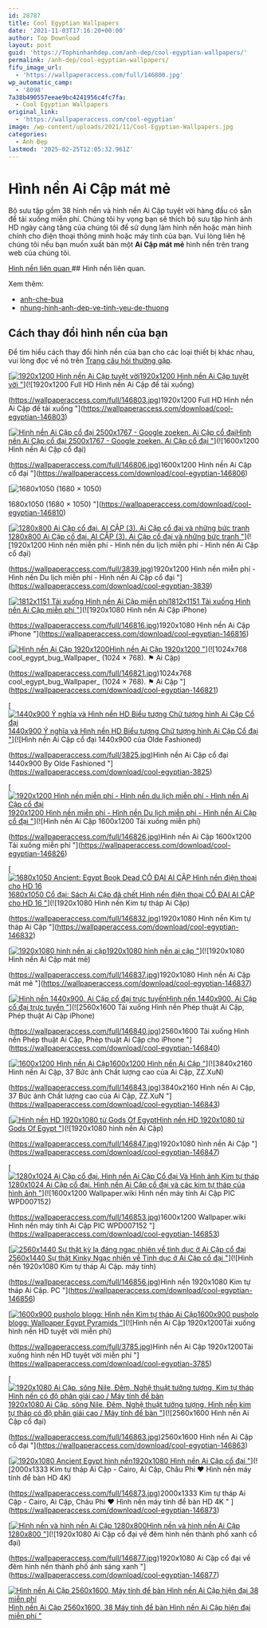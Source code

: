 ```yaml
---
id: 28787
title: Cool Egyptian Wallpapers
date: '2021-11-03T17:16:20+00:00'
author: Top Download
layout: post
guid: 'https://Tophinhanhdep.com/anh-dep/cool-egyptian-wallpapers/'
permalink: /anh-dep/cool-egyptian-wallpapers/
fifu_image_url:
  - 'https://wallpaperaccess.com/full/146800.jpg'
wp_automatic_camp:
  - '8098'
7a38b490557eeae9bc4241956c4fc7fa:
  - Cool Egyptian Wallpapers
original_link:
  - 'https://wallpaperaccess.com/cool-egyptian'
image: /wp-content/uploads/2021/11/Cool-Egyptian-Wallpapers.jpg
categories:
  - Ảnh Đẹp
lastmod: '2025-02-25T12:05:32.961Z'
---
```

# Hình nền Ai Cập mát mẻ

Bộ sưu tập gồm 38 hình nền và hình nền Ai Cập tuyệt vời hàng đầu có sẵn để tải xuống miễn phí. Chúng tôi hy vọng bạn sẽ thích bộ sưu tập hình ảnh HD ngày càng tăng của chúng tôi để sử dụng làm hình nền hoặc màn hình chính cho điện thoại thông minh hoặc máy tính của bạn. Vui lòng liên hệ chúng tôi nếu bạn muốn xuất bản một **Ai Cập mát mẻ** hình nền trên trang web của chúng tôi.

[Hình nền liên quan ](#related) ## Hình nền liên quan.

   
 Xem thêm:

   
- [anh-che-bua](https://tophinhanhdep.com/anh-che/anh-che-bua/)
- [nhung-hinh-anh-dep-ve-tinh-yeu-de-thuong](https://tophinhanhdep.com/anh-tinh-yeu/nhung-hinh-anh-dep-ve-tinh-yeu-de-thuong/)

## Cách thay đổi hình nền của bạn

Để tìm hiểu cách thay đổi hình nền của bạn cho các loại thiết bị khác nhau, vui lòng đọc về nó trên [Trang câu hỏi thường gặp](https://tophinhanhdep.com/faq/).

  
[[![1920x1200 Hình nền Ai Cập tuyệt vời](https://wallpaperaccess.com/full/146800.jpg)1920x1200 Hình nền Ai Cập tuyệt vời "](https://wallpaperaccess.com/download/cool-egyptian-146800)](![1920x1200 Full HD Hình nền Ai Cập để tải xuống)

(https://wallpaperaccess.com/full/146803.jpg)1920x1200 Full HD Hình nền Ai Cập để tải xuống "](https://wallpaperaccess.com/download/cool-egyptian-146803)

[[![Hình nền Ai Cập cổ đại 2500x1767 - Google zoeken.  Ai Cập cổ đại](https://wallpaperaccess.com/full/3787.jpg)Hình nền Ai Cập cổ đại 2500x1767 - Google zoeken. Ai Cập cổ đại "](https://wallpaperaccess.com/download/cool-egyptian-3787)](![1600x1200 Hình nền Ai Cập cổ đại)

(https://wallpaperaccess.com/full/146806.jpg)1600x1200 Hình nền Ai Cập cổ đại "](https://wallpaperaccess.com/download/cool-egyptian-146806)

[![1680x1050 (1680 × 1050)](https://wallpaperaccess.com/full/146810.jpg)

1680x1050 (1680 × 1050) "](https://wallpaperaccess.com/download/cool-egyptian-146810)

[[![1280x800 Ai Cập cổ đại.  AI CẬP (3).  Ai Cập cổ đại và những bức tranh](https://wallpaperaccess.com/full/146811.jpg)1280x800 Ai Cập cổ đại. AI CẬP (3). Ai Cập cổ đại và những bức tranh "](https://wallpaperaccess.com/download/cool-egyptian-146811)](![1920x1200 Hình nền miễn phí - Hình nền du lịch miễn phí - Hình nền Ai Cập cổ đại)

(https://wallpaperaccess.com/full/3839.jpg)1920x1200 Hình nền miễn phí - Hình nền Du lịch miễn phí - Hình nền Ai Cập cổ đại "](https://wallpaperaccess.com/download/cool-egyptian-3839)

[[![1812x1151 Tải xuống Hình nền Ai Cập miễn phí](https://wallpaperaccess.com/full/146814.jpg)1812x1151 Tải xuống Hình nền Ai Cập miễn phí "](https://wallpaperaccess.com/download/cool-egyptian-146814)](![1920x1080 Hình nền Ai Cập iPhone)

(https://wallpaperaccess.com/full/146816.jpg)1920x1080 Hình nền Ai Cập iPhone "](https://wallpaperaccess.com/download/cool-egyptian-146816)

[[![Hình nền Ai Cập 1920x1200](https://wallpaperaccess.com/full/146818.jpg)Hình nền Ai Cập 1920x1200 "](https://wallpaperaccess.com/download/cool-egyptian-146818)](![1024x768 cool_egypt_bug_Wallpaper_ (1024 × 768).  ⚑ Ai Cập)

(https://wallpaperaccess.com/full/146821.jpg)1024x768 cool\_egypt\_bug\_Wallpaper\_ (1024 × 768). ⚑ Ai Cập "](https://wallpaperaccess.com/download/cool-egyptian-146821)

[[![1440x900 Ý nghĩa và Hình nền HD Biểu tượng Chữ tượng hình Ai Cập Cổ đại](https://wallpaperaccess.com/full/146822.jpg)1440x900 Ý nghĩa và Hình nền HD Biểu tượng Chữ tượng hình Ai Cập Cổ đại "](https://wallpaperaccess.com/download/cool-egyptian-146822)](![Hình nền Ai Cập cổ đại 1440x900 của Olde Fashioned)

(https://wallpaperaccess.com/full/3825.jpg)Hình nền Ai Cập cổ đại 1440x900 By Olde Fashioned "](https://wallpaperaccess.com/download/cool-egyptian-3825)

[[![1920x1200 Hình nền miễn phí - Hình nền du lịch miễn phí - Hình nền Ai Cập cổ đại](https://wallpaperaccess.com/full/3796.jpg)1920x1200 Hình nền miễn phí - Hình nền Du lịch miễn phí - Hình nền Ai Cập cổ đại "](https://wallpaperaccess.com/download/cool-egyptian-3796)](![Hình nền Ai Cập 1600x1200 Tải xuống miễn phí)

(https://wallpaperaccess.com/full/146826.jpg)Hình nền Ai Cập 1600x1200 Tải xuống miễn phí "](https://wallpaperaccess.com/download/cool-egyptian-146826)

[[![1680x1050 Ancient: Egypt Book Dead CỔ ĐẠI AI CẬP Hình nền điện thoại cho HD 16](https://wallpaperaccess.com/full/146828.jpg)1680x1050 Cổ đại: Sách Ai Cập đã chết Hình nền điện thoại CỔ ĐẠI AI CẬP cho HD 16 "](https://wallpaperaccess.com/download/cool-egyptian-146828)](![1920x1080 Hình nền Kim tự tháp Ai Cập)

(https://wallpaperaccess.com/full/146832.jpg)1920x1080 Hình nền Kim tự tháp Ai Cập "](https://wallpaperaccess.com/download/cool-egyptian-146832)

[[![1920x1080 hình nền ai cập](https://wallpaperaccess.com/full/146835.jpg)1920x1080 hình nền ai cập "](https://wallpaperaccess.com/download/cool-egyptian-146835)](![1920x1080 Hình nền Ai Cập mát mẻ)

(https://wallpaperaccess.com/full/146837.jpg)1920x1080 Hình nền Ai Cập mát mẻ "](https://wallpaperaccess.com/download/cool-egyptian-146837)

[[![Hình nền 1440x900.  Ai Cập cổ đại trực tuyến](https://wallpaperaccess.com/full/146838.jpg)Hình nền 1440x900. Ai Cập cổ đại trực tuyến "](https://wallpaperaccess.com/download/cool-egyptian-146838)](![2560x1600 Tải xuống Hình nền Phép thuật Ai Cập, Phép thuật Ai Cập iPhone)

(https://wallpaperaccess.com/full/146840.jpg)2560x1600 Tải xuống Hình nền Phép thuật Ai Cập, Phép thuật Ai Cập cho iPhone "](https://wallpaperaccess.com/download/cool-egyptian-146840)

[[![1600x1200 Hình nền Ai Cập](https://wallpaperaccess.com/full/127059.jpg)1600x1200 Hình nền Ai Cập "](https://wallpaperaccess.com/download/cool-egyptian-127059)](![3840x2160 Hình nền Ai Cập, 37 Bức ảnh Chất lượng cao của Ai Cập, ZZ.XuN)

(https://wallpaperaccess.com/full/146843.jpg)3840x2160 Hình nền Ai Cập, 37 Bức ảnh Chất lượng cao của Ai Cập, ZZ.XuN "](https://wallpaperaccess.com/download/cool-egyptian-146843)

[[![Hình nền HD 1920x1080 từ Gods Of Egypt](https://wallpaperaccess.com/full/127101.png)Hình nền HD 1920x1080 từ Gods Of Egypt "](https://wallpaperaccess.com/download/cool-egyptian-127101)](![1920x1080 hình nền Ai Cập)

(https://wallpaperaccess.com/full/146847.jpg)1920x1080 hình nền Ai Cập "](https://wallpaperaccess.com/download/cool-egyptian-146847)

[[![1280x1024 Ai Cập cổ đại.  Hình nền Ai Cập Cổ đại Và Hình ảnh Kim tự tháp](https://wallpaperaccess.com/full/146852.jpg)1280x1024 Ai Cập cổ đại. Hình nền Ai Cập cổ đại và các kim tự tháp của hình ảnh "](https://wallpaperaccess.com/download/cool-egyptian-146852)](![1600x1200 Wallpaper.wiki Hình nền máy tính Ai Cập PIC WPD007152)

(https://wallpaperaccess.com/full/146853.jpg)1600x1200 Wallpaper.wiki Hình nền máy tính Ai Cập PIC WPD007152 "](https://wallpaperaccess.com/download/cool-egyptian-146853)

[[![2560x1440 Sự thật kỳ lạ đáng ngạc nhiên về tình dục ở Ai Cập cổ đại](https://wallpaperaccess.com/full/146855.jpg)2560x1440 Sự thật Kinky Ngạc nhiên về Tình dục ở Ai Cập cổ đại "](https://wallpaperaccess.com/download/cool-egyptian-146855)](![Hình nền 1920x1080 Kim tự tháp Ai Cập.  máy tính)

(https://wallpaperaccess.com/full/146856.jpg)Hình nền 1920x1080 Kim tự tháp Ai Cập. PC "](https://wallpaperaccess.com/download/cool-egyptian-146856)

[[![1600x900 pusholo blogg: Hình nền Kim tự tháp Ai Cập](https://wallpaperaccess.com/full/146859.jpg)1600x900 pusholo blogg: Wallpaper Egypt Pyramids "](https://wallpaperaccess.com/download/cool-egyptian-146859)](![Hình nền Ai Cập 1920x1200Tải xuống hình nền HD tuyệt vời miễn phí)

(https://wallpaperaccess.com/full/3785.jpg)Hình nền Ai Cập 1920x1200Tải xuống hình nền HD tuyệt vời miễn phí "](https://wallpaperaccess.com/download/cool-egyptian-3785)

[[![1920x1080 Ai Cập, sông Nile, Đêm, Nghệ thuật tưởng tượng, Kim tự tháp Hình nền có độ phân giải cao / Máy tính để bàn](https://wallpaperaccess.com/full/146861.jpg)1920x1080 Ai Cập, sông Nile, Đêm, Nghệ thuật tưởng tượng, Hình nền kim tự tháp có độ phân giải cao / Máy tính để bàn "](https://wallpaperaccess.com/download/cool-egyptian-146861)](![2560x1600 Hình nền Ai Cập cổ đại)

(https://wallpaperaccess.com/full/146863.jpg)2560x1600 Hình nền Ai Cập cổ đại "](https://wallpaperaccess.com/download/cool-egyptian-146863)

[[![1920x1080 Ancient Egypt hình nền](https://wallpaperaccess.com/full/146871.jpg)1920x1080 Hình nền Ai Cập cổ đại "](https://wallpaperaccess.com/download/cool-egyptian-146871)](![2000x1333 Kim tự tháp Ai Cập - Cairo, Ai Cập, Châu Phi ❤ Hình nền máy tính để bàn HD 4K)

(https://wallpaperaccess.com/full/146873.jpg)2000x1333 Kim tự tháp Ai Cập - Cairo, Ai Cập, Châu Phi ❤ Hình nền máy tính để bàn HD 4K " ](https://wallpaperaccess.com/download/cool-egyptian-146873)

[[![Hình nền và hình nền Ai Cập 1280x800](https://wallpaperaccess.com/full/3846.jpg)Hình nền và hình nền Ai Cập 1280x800 "](https://wallpaperaccess.com/download/cool-egyptian-3846)](![1920x1080 Ai Cập cổ đại về đêm hình nền thành phố xanh cổ đại)

(https://wallpaperaccess.com/full/146877.jpg)1920x1080 Ai Cập cổ đại về đêm hình nền thành phố ánh sáng xanh "](https://wallpaperaccess.com/download/cool-egyptian-146877)

[![Hình nền Ai Cập 2560x1600, Máy tính để bàn Hình nền Ai Cập hiện đại 38 miễn phí](https://wallpaperaccess.com/full/146880.jpg)Hình nền Ai Cập 2560x1600, 38 Máy tính để bàn Hình nền Ai Cập hiện đại miễn phí "](https://wallpaperaccess.com/download/cool-egyptian-146880)
